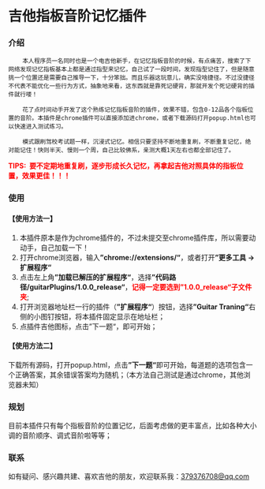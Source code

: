 # 吉他指板音阶记忆插件

### 介绍

        本人程序员一名同时也是一个电吉他新手，在记忆指板音阶的时候，有点痛苦，搜索了下网络发现记忆指板基本上都是通过指型来记忆，自己试了一段时间，发现指型记住了，但是随意挑一个位置还是需要自己推导一下，十分笨拙。而且乐器这玩意儿，确实没啥捷径。不过没捷径不代表不能优化一些行为方式，抽象地来看，这东西就是靠死记硬背，那就开发个死记硬背的插件就行喽！

        花了点时间动手开发了这个熟练记忆指板音阶的插件，效果不错，包含0-12品各个指板位置的音阶。本插件是chrome插件可以直接添加进chrome，或者下载源码打开popup.html也可以快速进入测试练习。

        模式跟刷驾校考试题一样，沉浸式记忆。相信只要坚持不断地重复刷，不断重复记忆，绝对能记住！快则半天、慢则一个周，自己比较佛系，亲测大概1天左右也都全部记住了。

<font color='red'><b>TIPS:  要不定期地重复刷，逐步形成长久记忆，再拿起吉他对照具体的指板位置，效果更佳！！！</b></font>



### 使用

#### 【使用方法一】
1. 本插件原本是作为chrome插件的，不过未提交至chrome插件库，所以需要动动手，自己加载一下！
2. 打开chrome浏览器，输入<b>”chrome://extensions/“</b>，或者打开<b>”更多工具 -> 扩展程序“</b>
3. 点击左上角<b>”加载已解压的扩展程序“</b>，选择<b>”代码路径/guitarPlugins/1.0.0_release“</b>，<font color="red"><b>记得一定要选到”1.0.0_release“子文件夹</b></font>;
4. 打开浏览器地址栏一行的插件（<b>”扩展程序“</b>）按钮，选择<b>”Guitar Traning“</b>右侧的小图钉按钮，将本插件固定显示在地址栏；
5. 点插件吉他图标，点击”下一题“，即可开始；

#### 【使用方法二】

​	下载所有源码，打开popup.html，点击<b>”下一题“</b>即可开始，每道题的选项包含一个正确答案，其余错误答案均为随机；（本方法自己测试是通过chrome，其他浏览器未知）



### 规划

​	目前本插件只有每个指板音阶的位置记忆，后面考虑做的更丰富点，比如各种大小调的音阶顺序、调式音阶啦等等；



### 联系

如有疑问、感兴趣共建、喜欢吉他的朋友，欢迎联系我：379376708@qq.com
